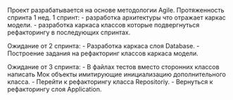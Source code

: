 Проект разрабатывается на основе методологии Agile. Протяженность спринта 1 нед.
1 спринт:
    - разработка архитектуры что отражает каркас модели.
    - разработка каркаса классов которые подвергнуться рефакторингу в 
      последующих спринтах.

Ожидание от 2 спринта:
    - Разработка каркаса слоя Database.
    - Построение задания на рефакторинг классов каркаса модели.

Ожидание от 3 спринта:
    - В файлах тестов вместо сторонних классов написать Мок объекты
      имитирующие инициализацию дополнительного класса.
    - Перейти к рефакторингу класса Repositoriy.
    - Вернуться к рефакторингу слоя Application.